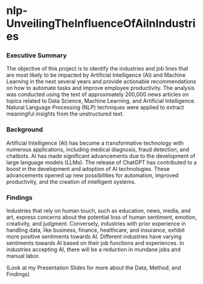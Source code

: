 # nlp-UnveilingTheInfluenceOfAiInIndustries

### Executive Summary
The objective of this project is to identify the industries and job lines that are most likely to be impacted by Artificial Intelligence (AI) and Machine Learning in the next several years and provide actionable recommendations on how to automate tasks and improve employee productivity.
The analysis was conducted using the text of approximately 200,000 news articles on topics related to Data Science, Machine Learning, and Artificial Intelligence. Natural Language Processing (NLP) techniques were applied to extract meaningful insights from the unstructured text.

### Background 
Artificial Intelligence (AI) has become a transformative technology with numerous applications, including medical diagnosis, fraud detection, and chatbots.
AI has made significant advancements due to the development of large language models (LLMs). The release of ChatGPT has contributed to a boost in the development and adoption of AI technologies.
These advancements opened up new possibilities for automation, improved productivity, and the creation of intelligent systems.

### Findings
Industries that rely on human touch, such as education, news, media, and art, express concerns about the potential loss of human sentiment, emotion, creativity, and judgment. Conversely, industries with prior experience in handling data, like business, finance, healthcare, and insurance, exhibit more positive sentiments towards AI.
Different industries have varying sentiments towards AI based on their job functions and experiences. In industries accepting AI, there will be a reduction in mundane jobs and manual labor.

(Look at my Presentation Slides for more about the Data, Method, and Findings) 
